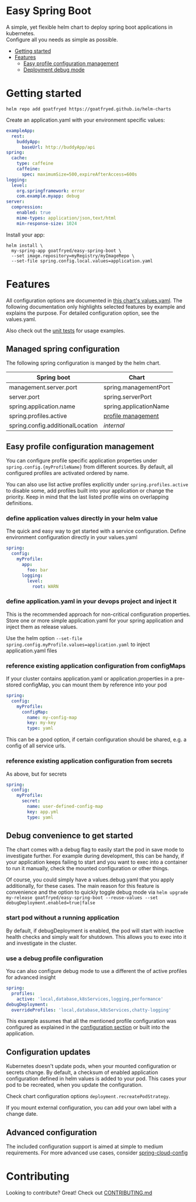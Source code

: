 <!-- omit in toc -->
# Easy Spring Boot

A simple, yet flexible helm chart to deploy spring boot applications in kubernetes.\
Configure all you needs as simple as possible.

- [Getting started](#getting-started)
- [Features](#features)
    - [Easy profile configuration management](#easy-profile-configuration-management)
    - [Deployment debug mode](#debug-convenience-to-get-started)

# Getting started
```shell
helm repo add goatfryed https://goatfryed.github.io/helm-charts
```

Create an application.yaml with your environment specific values:
```yaml
exampleApp:
  rest:
    buddyApp:
      baseUrl: http://buddyApp/api
spring:
  cache:
    type: caffeine
    caffeine:
      spec: maximumSize=500,expireAfterAccess=600s
logging:
  level:
    org.springframework: error
    com.example.myapp: debug
server:
  compression:
    enabled: true
    mime-types: application/json,text/html
    min-response-size: 1024   
```

Install your app:
```shell
helm install \
  my-spring-app goatfryed/easy-spring-boot \
  --set image.repository=myRegistry/myImageRepo \
  --set-file spring.config.local.values=application.yaml
```

# Features
All configuration options are documented in [this chart's values.yaml](values.yaml). The following documentation only
highlights selected features by example and explains the purpose. For detailed configuration option, see the values.yaml.

Also check out the [unit tests](./tests) for usage examples.

## Managed spring configuration
The following spring configuration is manged by the helm chart.

| Spring boot                      | Chart                                                        |
|----------------------------------|--------------------------------------------------------------|
| management.server.port           | spring.managementPort                                        |
| server.port                      | spring.serverPort                                            |
| spring.application.name          | spring.applicationName                                       |
| spring.profiles.active           | [profile management](#easy-profile-configuration-management) |
| spring.config.additionalLocation | *internal*                                                   |


## Easy profile configuration management
You can configure profile specific application properties under `spring.config.{myProfileName}` from different sources.
By default, all configured profiles are activated ordered by name.

You can also use  list active profiles explicitly under `spring.profiles.active` to disable some,
add profiles built into your application or change the priority.
Keep in mind that the last listed profile wins on overlapping definitions.

### define application values directly in your helm value
The quick and easy way to get started with a service configuration. Define environment configuration directly in your
values.yaml
```yaml
spring:
  config:
    myProfile:
      app:
        foo: bar
      logging:
        level:
          root: WARN
```
### define application.yaml in your devops project and inject it
This is the recommended approach for non-critical configuration properties.
Store one or more simple application.yaml for your spring application and inject them as release values.

Use the helm option `--set-file spring.config.myProfile.values=application.yaml` to inject application.yaml files

### reference existing application configuration from configMaps
If your cluster contains application.yaml or application.properties in a pre-stored configMap,
you can mount them by reference into your pod
```yaml
spring:
  config:
    myProfile:
      configMap:
        name: my-config-map
        key: my-key
        type: yaml
```
This can be a good option, if certain configuration should be shared, e.g. a config of all service urls.

### reference existing application configuration from secrets
As above, but for secrets
```yaml
spring:
  config:
    myProfile:
      secret:
        name: user-defined-config-map
        key: app.yml
        type: yaml
```

## Debug convenience to get started
The chart comes with a debug flag to easily start the pod in save mode to investigate further.
For example during development, this can be handy, if your application keeps failing to start
and you want to exec into a container to run it manually, check the mounted configuration or other things.

Of course, you could simply have a values.debug.yaml that you apply additionally, for these cases.
The main reason for this feature is convenience and the option to quickly toggle debug mode via
`helm upgrade my-release goatfryed/easy-spring-boot --reuse-values --set debugDeployment.enabled=true|false`

### start pod without a running application
By default, if debugDeployment is enabled, the pod will start with inactive health checks and simply wait for shutdown.
This allows you to exec into it and investigate in the cluster.

### use a debug profile configuration
You can also configure debug mode to use a different the of active profiles for advanced insight
```yaml
spring:
  profiles:
    active: 'local,database,k8sServices,logging,performance'
debugDeployment:
  overrideProfiles: 'local,database,k8sServices,chatty-logging'
```
This example assumes that all the mentioned profile configuration was configured
as explained in the [configuration section](#easy-profile-configuration-management) or built into the application.

## Configuration updates
Kubernetes doesn't update pods, when your mounted configuration or secrets change.
By default, a checksum of enabled application configuration defined in helm values is added to your pod.
This cases your pod to be recreated, when you update the configuration.

Check chart configuration options `deployment.recreatePodStrategy`.

If you mount external configuration, you can add your own label with a change date.

## Advanced configuration
The included configuration support is aimed at simple to medium requirements.
For more advanced use cases, consider [spring-cloud-config](https://spring.io/projects/spring-cloud-config)


# Contributing
Looking to contribute? Great! Check out [CONTRIBUTING.md](../../CONTRIBUTING.md)
